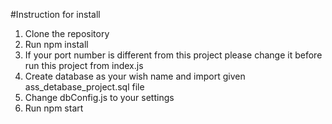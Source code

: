 #Instruction for install


1.	Clone the repository
2.	Run npm install
3.	If your port number is different from this project please change it before run this project from index.js
4.	Create database as your wish name and import given ass_detabase_project.sql file
5.	Change dbConfig.js to your settings
6.	Run npm start 
